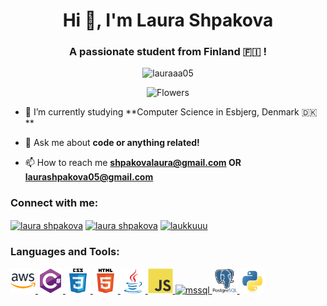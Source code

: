 <h1 align="center">Hi 👋, I'm Laura Shpakova</h1>
<h3 align="center">A passionate student from Finland 🇫🇮 !</h3>

<p align="middle"> <img src="https://komarev.com/ghpvc/?username=lauraaa05&label=Profile%20views&color=f5d6ec&style=flat" alt="lauraaa05" /> </p>

<p align="center"> <img src="https://media3.giphy.com/media/v1.Y2lkPTc5MGI3NjExcXZpaHBhNTNwNmt5aHdjbGNhOGU3M2N1ZmlyNDB4YjVjZGk0emh4MiZlcD12MV9pbnRlcm5hbF9naWZfYnlfaWQmY3Q9Zw/aEzKGecPbUAQedpfEA/giphy.gif" alt="Flowers" width="400"  /> </p>

- 🌱 I’m currently studying **Computer Science in Esbjerg, Denmark 🇩🇰 **

- 💬 Ask me about **code or anything related!**

- 📫 How to reach me **shpakovalaura@gmail.com OR laurashpakova05@gmail.com**

<h3 align="left">Connect with me:</h3>
<p align="left">
<a href="https://linkedin.com/in/laura shpakova" target="blank"><img align="center" src="https://raw.githubusercontent.com/rahuldkjain/github-profile-readme-generator/master/src/images/icons/Social/linked-in-alt.svg" alt="laura shpakova" height="30" width="40" /></a>
<a href="https://fb.com/laura shpakova" target="blank"><img align="center" src="https://raw.githubusercontent.com/rahuldkjain/github-profile-readme-generator/master/src/images/icons/Social/facebook.svg" alt="laura shpakova" height="30" width="40" /></a>
<a href="https://discord.gg/laukkuuu" target="blank"><img align="center" src="https://raw.githubusercontent.com/rahuldkjain/github-profile-readme-generator/master/src/images/icons/Social/discord.svg" alt="laukkuuu" height="30" width="40" /></a>
</p>

<h3 align="left">Languages and Tools:</h3>
<p align="left"> <a href="https://aws.amazon.com" target="_blank" rel="noreferrer"> <img src="https://raw.githubusercontent.com/devicons/devicon/master/icons/amazonwebservices/amazonwebservices-original-wordmark.svg" alt="aws" width="40" height="40"/> </a> <a href="https://www.w3schools.com/cs/" target="_blank" rel="noreferrer"> <img src="https://raw.githubusercontent.com/devicons/devicon/master/icons/csharp/csharp-original.svg" alt="csharp" width="40" height="40"/> </a> <a href="https://www.w3schools.com/css/" target="_blank" rel="noreferrer"> <img src="https://raw.githubusercontent.com/devicons/devicon/master/icons/css3/css3-original-wordmark.svg" alt="css3" width="40" height="40"/> </a> <a href="https://www.w3.org/html/" target="_blank" rel="noreferrer"> <img src="https://raw.githubusercontent.com/devicons/devicon/master/icons/html5/html5-original-wordmark.svg" alt="html5" width="40" height="40"/> </a> <a href="https://www.java.com" target="_blank" rel="noreferrer"> <img src="https://raw.githubusercontent.com/devicons/devicon/master/icons/java/java-original.svg" alt="java" width="40" height="40"/> </a> <a href="https://developer.mozilla.org/en-US/docs/Web/JavaScript" target="_blank" rel="noreferrer"> <img src="https://raw.githubusercontent.com/devicons/devicon/master/icons/javascript/javascript-original.svg" alt="javascript" width="40" height="40"/> </a> <a href="https://www.microsoft.com/en-us/sql-server" target="_blank" rel="noreferrer"> <img src="https://www.svgrepo.com/show/303229/microsoft-sql-server-logo.svg" alt="mssql" width="40" height="40"/> </a> <a href="https://www.postgresql.org" target="_blank" rel="noreferrer"> <img src="https://raw.githubusercontent.com/devicons/devicon/master/icons/postgresql/postgresql-original-wordmark.svg" alt="postgresql" width="40" height="40"/> </a> <a href="https://www.python.org" target="_blank" rel="noreferrer"> <img src="https://raw.githubusercontent.com/devicons/devicon/master/icons/python/python-original.svg" alt="python" width="40" height="40"/> </a> </p>

